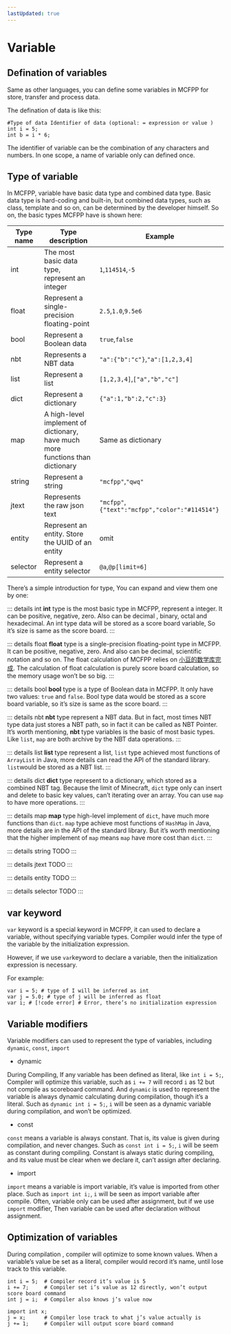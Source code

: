 ```yaml
---
lastUpdated: true
---
```


# Variable

## Defination of variables 

Same as other languages, you can define some variables in MCFPP for store, transfer and process data.

The defination of data is like this:

```mcfpp
#Type of data Identifier of data (optional: = expression or value )
int i = 5;
int b = i * 6;
```

The identifier of variable can be the combination of any characters and numbers. In one scope, a name of variable only can defined once.

## Type of variable 

In MCFPP, variable have basic data type and combined data type. Basic data type is hard-coding and built-in, but combined data types, such as class, template and so on, can be determined by the developer himself. So on, the basic types MCFPP have is shown here:

| Type name | Type description | Example |
|-|-|-|
|int| The most basic data type, represent an integer |`1`,`114514`,`-5`|
|float| Represent a single-precision floating-point |`2.5`,`1.0`,`9.5e6`|
|bool| Represent a Boolean data |`true`,`false`|
|nbt| Represents a NBT data |`"a":{"b":"c"}`,`"a":[1,2,3,4]`|
|list| Represent a list |`[1,2,3,4]`,`["a","b","c"]`|
|dict| Represent a dictionary |`{"a":1,"b":2,"c":3}`|
|map|A high-level implement of dictionary, have much more functions than dictionary | Same as dictionary |
|string| Represent a string |`"mcfpp"`,`"qwq"`|
|jtext| Represents the raw json text |`"mcfpp"`,`{"text":"mcfpp","color":"#114514"}`|
|entity| Represent an entity. Store the UUID of an entity | omit |
|selector| Represent a entity selector |`@a`,`@p[limit=6]`|

There’s a simple introduction for type, You can expand and view them one by one:

::: details int
**int**  type is the most basic type in MCFPP, represent a integer. It can be positive, negative, zero. Also can be decimal , binary, octal and hexadecimal. An int type data will be stored as a score board variable, So it’s size is same as the score board.
:::

::: details float
**float** type is  a single-precision floating-point type in MCFPP. It can be positive, negative, zero. And also can be decimal, scientific notation and so on. The float calculation of MCFPP relies on [小豆的数学库完成](https:#github.com/xiaodou8593/math2.0). The calculation of float calculation is purely score board calculation, so the memory usage won’t be so big.
:::

::: details bool
**bool** type is a type of Boolean data in MCFPP. It only have two values: `true` and `false`. Bool type data would be stored as a score board variable, so it’s size is same as the score board.
:::

::: details nbt
**nbt** type represent a NBT data. But in fact, most times NBT type data just stores a NBT path, so in fact it can be called as NBT Pointer. It’s worth mentioning, **nbt** type variables is the basic of most basic types. Like `list`, `map` are both archive by the NBT data operations.
:::

::: details list
**list** type represent a list, `list` type achieved most functions of `ArrayList` in Java, more details can read the API of the standard library. `list`would be stored as a NBT list.
:::

::: details dict
**dict** type represent to a dictionary, which stored as a combined NBT tag. Because the limit of Minecraft, `dict` type only can insert and delete to basic key values, can’t iterating over an array. You can use `map` to have more operations.
:::

::: details map
**map** type high-level implement of `dict`, have much more functions than `dict`. `map` type achieve most functions of `HashMap` in Java, more details are in the API of the standard library. But it’s worth mentioning that the higher implement of `map` means `map` have more cost than `dict`.
:::

::: details string
TODO
:::

::: details jtext
TODO
:::

::: details entity
TODO
:::

::: details selector
TODO
:::

## var keyword 

`var` keyword is a special keyword in MCFPP, it can used to declare a variable, without specifying variable types. Compiler would infer the type of the variable by the initialization expression.

However, if we use `var`keyword to declare a variable, then the initialization expression is necessary.

For example:

```mcfpp
var i = 5; # type of I will be inferred as int
var j = 5.0; # type of j will be inferred as float
var i; # [!code error] # Error, there’s no initialization expression 
```

## Variable modifiers

Variable modifiers can used to represent the type of variables, including `dynamic`, `const`, `import`

- dynamic

During Compiling, If any variable has been defined as literal, like `int i = 5;`, Compiler will optimize this variable, such as `i += 7` will record `i` as 12 but not compile as scoreboard command. And `dynamic` is used to represent the variable is always dynamic calculating during compilation, though it’s a literal. Such as `dynamic int i = 5;`, `i` will be seen as a dynamic variable during compilation, and won’t be optimized.

- const

`const` means a variable is always constant. That is, its value is given during compilation, and never changes. Such as `const int i = 5;`, `i` will be seem as constant during compiling. Constant is always static during compiling, and its value must be clear when we declare it, can’t assign after declaring.

- import

`import` means a variable is import variable, it’s value is imported from other place. Such as `import int i;`, `i` will be seen as import variable after compile. Often, variable only can be used after assignment, but if we use `import` modifier, Then variable can be used after declaration without assignment.

## Optimization of variables

During compilation , compiler will optimize to some known values. When a variable’s value be set as a literal, compiler would record it’s name, until lose track to this variable.

```mcfpp
int i = 5;  # Compiler record it’s value is 5
i += 7;     # Compiler set i’s value as 12 directly, won’t output score board command
int j = i;  # Compiler also knows j’s value now

import int x;
j = x;      # Compiler lose track to what j’s value actually is 
j += 1;     # Compiler will output score board command 
```

